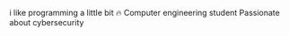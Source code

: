 i like programming a little bit 🔥
Computer engineering student 
Passionate about cybersecurity 

<!---
AldoAndrade01/AldoAndrade01 is a ✨ special ✨ repository because its `README.md` (this file) appears on your GitHub profile.
You can click the Preview link to take a look at your changes.
--->
